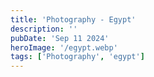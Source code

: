 ```yaml
---
title: 'Photography - Egypt'
description: ''
pubDate: 'Sep 11 2024'
heroImage: '/egypt.webp'
tags: ['Photography', 'egypt']
---
```

